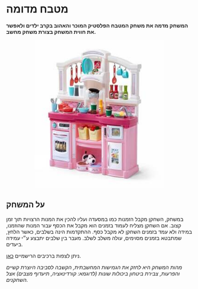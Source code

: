 # מטבח מדומה

**המשחק מדמה את משחק המטבח הפלסטיק המוכר והאהוב בקרב ילדים ולאפשר את חווית המשחק בצורת משחק מחשב.** 

<p align="center">
 <img
   src="/images/kitchen.jpg"
   alt="kitchen"
   title="kitchen"
   style="display: inline-block; width: 350px; height: 400px; margin-left: auto; margin-right: auto;">
 </p>

## על המשחק
במשחק, השחקן מקבל הזמנות כמו במסעדה ועליו להכין את המנות הרצויות תוך זמן קצוב. אם השחקן מצליח לעמוד בזמנים הוא מקבל את הכסף עבור המנות שהוזמנו, במידה ולא עמד בזמנים השחקן לא מקבל כסף. ההתקדמות הינה בשלבים, כאשר הלחץ, שמתבטא בזמנים מסוימים, עולה משלב לשלב. מעבר בין שלבים יתבצע ע״י עמידה ביעדים.

ניתן לצפות ברכיבים הרישמיים [כאן](https://github.com/Game-Dev-RDA/ImaginaryKitchen/blob/main/formal-elements.md).

*מהות המשחק היא לחזק את הגמישות המחשבתית, הקשבה לסביבה היוצרת קשיים והפרעות, צבירת ביטחון ביכולות שונות (לדוגמא: קורדינאציה, תיעדוף מצבים) אצל השחקנים.*

